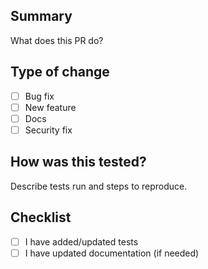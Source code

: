 ## Summary

What does this PR do?

## Type of change
- [ ] Bug fix
- [ ] New feature
- [ ] Docs
- [ ] Security fix

## How was this tested?
Describe tests run and steps to reproduce.

## Checklist
- [ ] I have added/updated tests
- [ ] I have updated documentation (if needed)